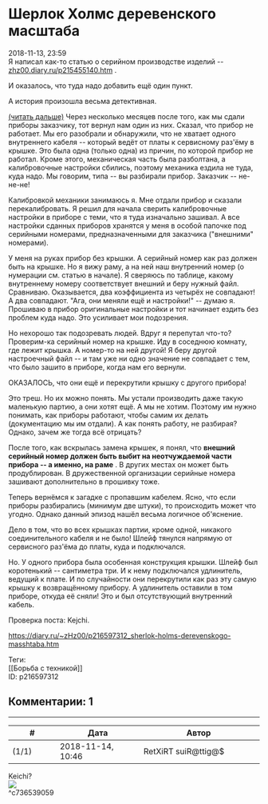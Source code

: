 Шерлок Холмс деревенского масштаба
==================================

  
2018-11-13, 23:59  
 Я написал как-то статью о серийном производстве изделий --  [zhz00.diary.ru/p215455140.htm](О%20серийном%20производстве)  .   
   
 И оказалось, что туда надо добавить ещё один пункт.   
   
 А история произошла весьма детективная.   
   
  [(читать дальше)](https://zHz00.diary.ru/p216597312.htm?index=1#linkmore216597312m1)    Через несколько месяцев после того, как мы сдали приборы заказчику, тот вернул нам один из них. Сказал, что прибор не работает. Мы его разобрали и обнаружили, что не хватает одного внутреннего кабеля -- который ведёт от платы к сервисному раз'ёму в крышке. Это была одна (только одна) из причин, по которой прибор не работал. Кроме этого, механическая часть была разболтана, а калибровочные настройки сбились, поэтому механика ездила не туда, куда надо. Мы говорим, типа -- вы разбирали прибор. Заказчик -- не-не-не!   
   
 Калибровкой механики занимаюсь я. Мне отдали прибор и сказали перекалибровать. Я решил для начала сверить калибровочные настройки в приборе с теми, что я туда изначально зашивал. А все настройки сданных приборов хранятся у меня в особой папочке под серийными номерами, предназначенными для заказчика ("внешними" номерами).   
   
 У меня на руках прибор без крышки. А серийный номер как раз должен быть на крышке. Но я вижу раму, а на ней наш внутренний номер (о нумерации см. статью в начале). Я сверяюсь по таблице, какому внутреннему номеру соответствует внешний и беру нужный файл. Сравниваю. Оказывается, два коэффициента из четырёх не совпадают! А два совпадают. "Ага, они меняли ещё и настройки!" -- думаю я. Прошиваю в прибор оригинальные настройки и тот начинает ездить без проблем куда надо. Это усиливает мои подозрения.   
   
 Но нехорошо так подозревать людей. Вдруг я перепутал что-то? Проверим-ка серийный номер на крышке. Иду в соседнюю комнату, где лежит крышка. А номер-то на ней другой! Я беру другой настроечный файл -- и там уже ни одно значение не совпадает с тем, что было зашито в приборе, когда нам его вернули.   
   
 ОКАЗАЛОСЬ, что они ещё и перекрутили крышку с другого прибора!   
   
 Это треш. Но их можно понять. Мы устали производить даже такую маленькую партию, а они хотят ещё. А мы не хотим. Поэтому им нужно понимать, как приборы работают, чтобы самим их делать (документацию мы им отдали). А как понять работу, не разбирая? Однако, зачем же тогда всё отрицать?   
   
 После того, как вскрылась замена крышек, я понял, что  **внешний серийный номер должен быть выбит на неотчуждаемой части прибора -- а именно, на раме**  . В других местах он может быть продублирован. В дружественной организации серийные номера зашивают дополнительно в прошивку тоже.   
   
 Теперь вернёмся к загадке с пропавшим кабелем. Ясно, что если приборы разбирались (минимум две штуки), то происходить может что угодно. Однако данный эпизод нашёл весьма логичное об'яснение.   
   
 Дело в том, что во всех крышках партии, кроме одной, никакого соединительного кабеля и не было! Шлейф тянулся напрямую от сервисного раз'ёма до платы, куда и подключался.   
   
 Но. У одного прибора была особенная конструкция крышки. Шлейф был коротенький -- сантиметра три. И к нему подключался удлинитель, ведущий к плате. И по случайности они перекрутили как раз эту самую крышку к возвращённому прибору. А удлинитель оставили в том приборе, откуда её сняли! Это и был отсутствующий внутренний кабель.   
   
 Проверка поста: Kejchi.   
     
  
<https://diary.ru/~zHz00/p216597312_sherlok-holms-derevenskogo-masshtaba.htm>  
  
Теги:  
[[Борьба с техникой]]  
ID: p216597312  


Комментарии: 1
--------------

  


---



|         #         |              Дата              |                     Автор                     |           ID           |
| --- | --- | --- | --- |
| (1/1) | 2018-11-14, 10:46 | RetXiRT suiR@ttig@$ | c736539059 |

  
  Keichi?   
 ![](https://i.imgur.com/uiDLxl6.gif)    
 ^c736539059